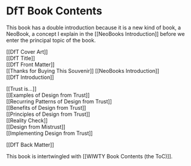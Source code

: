# DfT Book Contents

This book has a double introduction because it is a new kind of book, a NeoBook, a concept I explain in the [[NeoBooks Introduction]] before we enter the principal topic of the book.

[[DfT Cover Art]]  
[[DfT Title]]  
[[DfT Front Matter]]  
[[Thanks for Buying This Souvenir]] 
[[NeoBooks Introduction]]  
[[DfT Introduction]]  

[[Trust is…]]  
[[Examples of Design from Trust]]  
[[Recurring Patterns of Design from Trust]]  
[[Benefits of Design from Trust]]  
[[Principles of Design from Trust]]  
[[Reality Check]]  
[[Design from Mistrust]]  
[[Implementing Design from Trust]]  

[[DfT Back Matter]]  

This book is intertwingled with [[WIWTY Book Contents (the ToC)]]. 